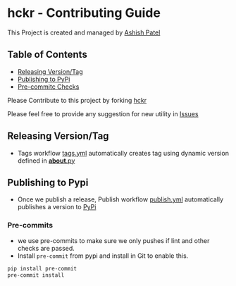 # hckr - Contributing Guide

This Project is created and managed by [Ashish Patel](http://pateash.in/)

## Table of Contents

- [Releasing Version/Tag](#releasing-versiontag)
- [Publishing to PyPi](#publishing-to-pypi)
- [Pre-commitc Checks](#pre-commits)

Please Contribute to this project by forking [hckr](https://github.com/pateash/hckr/)

Please feel free to provide any suggestion for new utility in [Issues](https://github.com/pateash/hckr/issues)

## Releasing Version/Tag
* Tags workflow [tags.yml](.github%2Fworkflows%2Ftags.yml) automatically creates tag using dynamic version defined in [__about__.py](src%2Fhckr%2F__about__.py)

## Publishing to Pypi
* Once we publish a release, Publish workflow [publish.yml](.github%2Fworkflows%2Fpublish.yml) automatically publishes a version to  [PyPi](https://pypi.org/p/hckr)

### Pre-commits
* we use pre-commits to make sure we only pushes if lint and other checks are passed.
* Install `pre-commit` from pypi and install in Git to enable this.
```bash 
pip install pre-commit
pre-commit install
```
